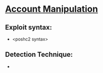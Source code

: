 # [Account Manipulation](https://attack.mitre.org/techniques/T1098/)

## Exploit syntax:
* \<poshc2 syntax\>

## Detection Technique:
* 